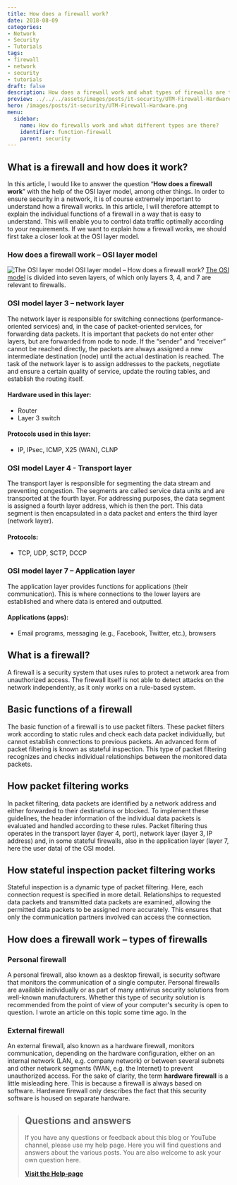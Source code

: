 ```yaml
---
title: How does a firewall work?
date: 2018-08-09
categories:
- Network
- Security
- Tutorials
tags:
- firewall
- network
- security
- tutorials
draft: false
description: How does a firewall work and what types of firewalls are there?
preview: ../../../assets/images/posts/it-security/UTM-Firewall-Hardware.png
hero: /images/posts/it-security/UTM-Firewall-Hardware.png
menu:
  sidebar:
    name: How do firewalls work and what different types are there?
    identifier: function-firewall
    parent: security
---
```

## What is a firewall and how does it work?
In this article, I would like to answer the question “**How does a firewall work**” with the help of the OSI layer model, among other things. In order to ensure security in a network, it is of course extremely important to understand how a firewall works. In this article, I will therefore attempt to explain the individual functions of a firewall in a way that is easy to understand. This will enable you to control data traffic optimally according to your requirements.
If we want to explain how a firewall works, we should first take a closer look at the OSI layer model.
### How does a firewall work – OSI layer model
![The OSI layer model](/images/posts/it-security/osi-modell.jpg)
OSI layer model – How does a firewall work?
[The OSI model](https://de.wikipedia.org/wiki/OSI-Modell) is divided into seven layers, of which only layers 3, 4, and 7 are relevant to firewalls.
### OSI model layer 3 – network layer
The network layer is responsible for switching connections (performance-oriented services) and, in the case of packet-oriented services, for forwarding data packets. It is important that packets do not enter other layers, but are forwarded from node to node. If the “sender” and “receiver” cannot be reached directly, the packets are always assigned a new intermediate destination (node) until the actual destination is reached.
The task of the network layer is to assign addresses to the packets, negotiate and ensure a certain quality of service, update the routing tables, and establish the routing itself.
#### Hardware used in this layer:
- Router
- Layer 3 switch
#### Protocols used in this layer:
- IP, IPsec, ICMP, X25 (WAN), CLNP
### OSI model Layer 4 - Transport layer
The transport layer is responsible for segmenting the data stream and preventing congestion.
The segments are called service data units and are transported at the fourth layer. For addressing purposes, the data segment is assigned a fourth layer address, which is then the port. This data segment is then encapsulated in a data packet and enters the third layer (network layer). 
#### Protocols:
- TCP, UDP, SCTP, DCCP
### OSI model layer 7 – Application layer
The application layer provides functions for applications (their communication). This is where connections to the lower layers are established and where data is entered and outputted.
#### Applications (apps):
- Email programs, messaging (e.g., Facebook, Twitter, etc.), browsers
## What is a firewall?
A firewall is a security system that uses rules to protect a network area from unauthorized access. The firewall itself is not able to detect attacks on the network independently, as it only works on a rule-based system.
 
## Basic functions of a firewall
The basic function of a firewall is to use packet filters. These packet filters work according to static rules and check each data packet individually, but cannot establish connections to previous packets.
An advanced form of packet filtering is known as stateful inspection. This type of packet filtering recognizes and checks individual relationships between the monitored data packets.
 
## How packet filtering works
In packet filtering, data packets are identified by a network address and either forwarded to their destinations or blocked. To implement these guidelines, the header information of the individual data packets is evaluated and handled according to these rules. Packet filtering thus operates in the transport layer (layer 4, port), network layer (layer 3, IP address) and, in some stateful firewalls, also in the application layer (layer 7, here the user data) of the OSI model. 

## How stateful inspection packet filtering works
Stateful inspection is a dynamic type of packet filtering. Here, each connection request is specified in more detail. Relationships to requested data packets and transmitted data packets are examined, allowing the permitted data packets to be assigned more accurately. This ensures that only the communication partners involved can access the connection.
## How does a firewall work – types of firewalls
### Personal firewall
A personal firewall, also known as a desktop firewall, is security software that monitors the communication of a single computer. Personal firewalls are available individually or as part of many antivirus security solutions from well-known manufacturers. Whether this type of security solution is recommended from the point of view of your computer's security is open to question. I wrote an article on this topic some time ago. In the
### External firewall
An external firewall, also known as a hardware firewall, monitors communication, depending on the hardware configuration, either on an internal network (LAN, e.g. company network) or between several subnets and other network segments (WAN, e.g. the Internet) to prevent unauthorized access.
For the sake of clarity, the term **hardware firewall** is a little misleading here. This is because a firewall is always based on software. Hardware firewall only describes the fact that this security software is housed on separate hardware.

<!-- FM:Snippet:Start data:{"id":"Visit Help-page","fields":[]} -->
> ## Questions and answers
> 
> If you have any questions or feedback about this blog or YouTube channel, please use my help page. Here you will find questions and answers about the various posts. You are also welcome to ask your own question here.
>
> [**Visit the Help-page**](https://ticket.secure-bits.org/help)
<!-- FM:Snippet:End -->